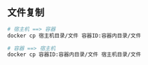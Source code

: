 <!--
 * @Description: 
 * @Version: 1.0
 * @Author: DaLao
 * @Email: dalao_li@163.com
 * @Date: 2021-11-09 00:07:41
 * @LastEditors: DaLao
 * @LastEditTime: 2021-11-09 00:07:42
-->

## 文件复制

```sh
# 宿主机 ==> 容器
docker cp 宿主机目录/文件 容器ID:容器内目录/文件

# 容器 ==> 宿主机
docker cp 容器ID:容器内目录/文件 宿主机目录/文件
```